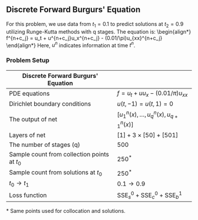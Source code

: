 ## Discrete Forward Burgurs' Equation

For this problem, we use data from $t_1 = 0.1$ to predict solutions at $t_2 = 0.9$ utilizing Runge-Kutta methods with q stages. The equation is:
\begin{align*}
f^{n+c_j} = u_t + u^{n+c_j}u_x^{n+c_j} - (0.01/\pi)u_{xx}^{n+c_j}
\end{align*}
Here, $u^n$ indicates information at time $t^n$.

### Problem Setup

| Discrete Forward Burgurs' Equation | |
|------------------------------|---|
| PDE equations | $f = u_t + uu_x - (0.01 /\pi) u_{xx}$ |
| Dirichlet boundary conditions | $u(t,-1) = u(t, 1) = 0$ |
| The output of net | $[u^n_1(x),\dots, u^n_q(x), u^n_{q+1}(x)]$ |
| Layers of net | $[1] + 3 \times [50] +[501]$ |
| The number of stages (q) | $500$ |
| Sample count from collection points at $t_0$ | $250^*$ |
| Sample count from solutions at $t_0$ | $250^*$ |
| $t_0 \rightarrow t_1$ | $0.1 \rightarrow 0.9$ |
| Loss function | $\text{SSE}^{0}_s  + \text{SSE}^{0}_c + \text{SSE}^{1}_b$ |
\* Same points used for collocation and solutions.
